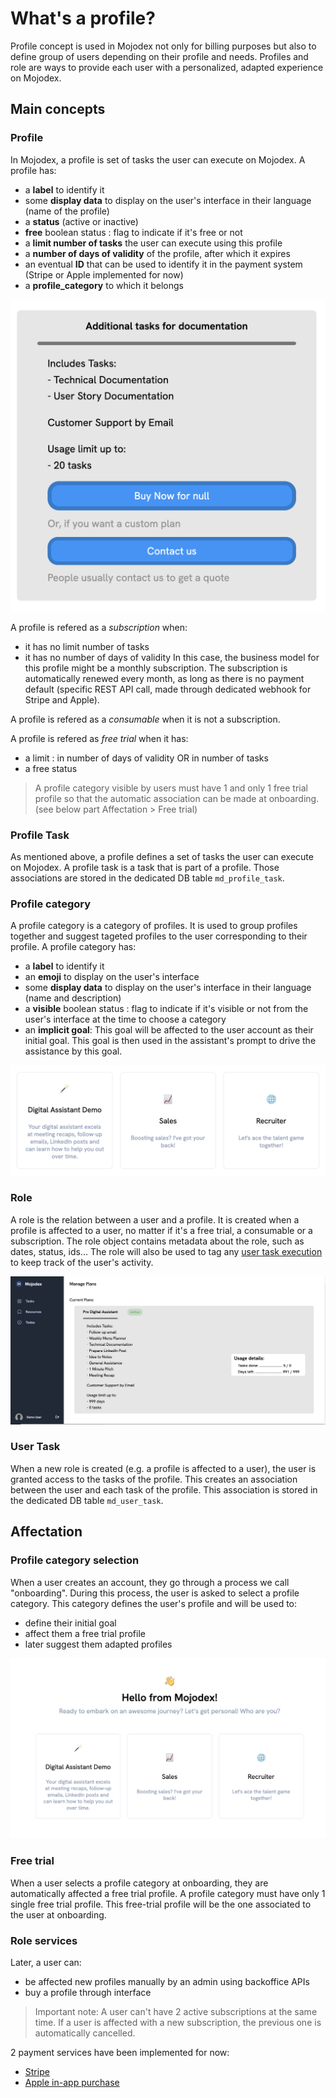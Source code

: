 # What's a profile?

Profile concept is used in Mojodex not only for billing purposes but also to define group of users depending on their profile and needs. Profiles and role are ways to provide each user with a personalized, adapted experience on Mojodex.

## Main concepts

### Profile
In Mojodex, a profile is set of tasks the user can execute on Mojodex.
A profile has:

- a **label** to identify it
- some **display data** to display on the user's interface in their language (name of the profile)
- a **status** (active or inactive)
- **free** boolean status : flag to indicate if it's free or not
- a **limit number of tasks** the user can execute using this profile
- a **number of days of validity** of the profile, after which it expires
- an eventual **ID** that can be used to identify it in the payment system (Stripe or Apple implemented for now)
- a **profile_category** to which it belongs

![purchasable_profile](../../images/profiles/purchasable_profile.png)

A profile is refered as a *subscription* when:
- it has no limit number of tasks
- it has no number of days of validity
In this case, the business model for this profile might be a monthly subscription. The subscription is automatically renewed every month, as long as there is no payment default (specific REST API call, made through dedicated webhook for Stripe and Apple).

A profile is refered as a *consumable* when it is not a subscription.

A profile is refered as *free trial* when it has:
- a limit : in number of days of validity OR in number of tasks
- a free status
> A profile category visible by users must have 1 and only 1 free trial profile so that the automatic association can be made at onboarding. (see below part Affectation > Free trial)

### Profile Task
As mentioned above, a profile defines a set of tasks the user can execute on Mojodex. A profile task is a task that is part of a profile. Those associations are stored in the dedicated DB table `md_profile_task`.

### Profile category
A profile category is a category of profiles. It is used to group profiles together and suggest tageted profiles to the user corresponding to their profile.
A profile category has:
- a **label** to identify it
- an **emoji** to display on the user's interface
- some **display data** to display on the user's interface in their language (name and description)
- a **visible** boolean status : flag to indicate if it's visible or not from the user's interface at the time to choose a category
- an **implicit goal**: This goal will be affected to the user account as their initial goal. This goal is then used in the assistant's prompt to drive the assistance by this goal.

![profile_categories](../../images/profiles/profile_categories.png)

### Role
A role is the relation between a user and a profile. It is created when a profile is affected to a user, no matter if it's a free trial, a consumable or a subscription.
The role object contains metadata about the role, such as dates, status, ids...
The role will also be used to tag any [user task execution](../tasks/execute_task.md) to keep track of the user's activity.

![manage_plans_page](../../images/profiles/manage_plans_page.png)

### User Task
When a new role is created (e.g. a profile is affected to a user), the user is granted access to the tasks of the profile. This creates an association between the user and each task of the profile. This association is stored in the dedicated DB table `md_user_task`.

## Affectation

### Profile category selection
When a user creates an account, they go through a process we call "onboarding". During this process, the user is asked to select a profile category. This category defines the user's profile and will be used to:
- define their initial goal
- affect them a free trial profile
- later suggest them adapted profiles

![onboarding_profile_categories](../../images/profiles/onboarding_categories.png)

### Free trial
When a user selects a profile category at onboarding, they are automatically affected a free trial profile.
A profile category must have only 1 single free trial profile. This free-trial profile will be the one associated to the user at onboarding.

### Role services
Later, a user can:
- be affected new profiles manually by an admin using backoffice APIs
- buy a profile through interface

> Important note: A user can't have 2 active subscriptions at the same time. If a user is affected with a new subscription, the previous one is automatically cancelled.

2 payment services have been implemented for now:
- [Stripe](https://stripe.com)
- [Apple in-app purchase](https://developer.apple.com/in-app-purchase/)